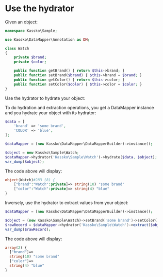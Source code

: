 Use the hydrator
==========

Given an object:

```php
namespace Kassko\Sample;

use Kassko\DataMapper\Annotation as DM;

class Watch
{
    private $brand;
    private $color;

    public function getBrand() { return $this->brand; }
    public function setBrand($brand) { $this->brand = $brand; }
    public function getColor() { return $this->color; }
    public function setColor($color) { $this->color = $color; }
}
```

Use the hydrator to hydrate your object:

To do hydration and extraction operations, you get a DataMapper instance and you hydrate your object with its hydrator:
```php
$data = [
    'brand' => 'some brand',
    'COLOR' => 'blue',
];

$dataMapper = (new Kassko\DataMapper\DataMapperBuilder)->instance();

$object = new Kassko\Sample\Watch;
$dataMapper->hydrator('Kassko\Sample\Watch')->hydrate($data, $object);
var_dump($object);
```

The code above will display:
```php
object(Watch)#283 (8) {
    ["brand":"Watch":private]=> string(10) "some brand"
    ["color":"Watch":private]=> string(4) "blue"
}
```

Inversely, use the hydrator to extract values from your object:
```php
$dataMapper = (new Kassko\DataMapper\DataMapperBuilder)->instance();

$object = (new Kassko\Sample\Watch)->setBrand('some brand')->setColor('color');
$rawRecord = $dataMapper->hydrator('Kassko\Sample\Watch')->extract($object);
var_dump($rawRecord);
```

The code above will display:
```php
array(2) {
  ["brand"]=>
  string(10) "some brand"
  ["color"]=>
  string(4) "blue"
}
```